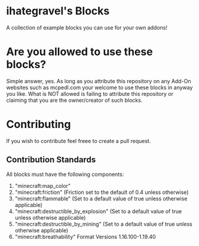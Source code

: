 # ihategravel's Blocks

A collection of example blocks you can use for your own addons!




# Are you allowed to use these blocks?
Simple answer, yes. As long as you attribute this repository on any Add-On websites such as mcpedl.com your welcome to use these blocks in anyway you like. What is NOT allowed is failing to attribute this repository or claiming that you are the owner/creator of such blocks.  


# Contributing
If you wish to contribute feel freee to create a pull request.

## Contribution Standards
All blocks must have the following components:
1. "minecraft:map_color"
2. "minecraft:friction" (Friction set to the default of 0.4 unless otherwise)
3. "minecraft:flammable" (Set to a default value of true unless otherwise applicable)
4. "minecraft:destructible_by_explosion" (Set to a default value of true unless otherwise applicable)
5. "minecraft:destructible_by_mining" (Set to a default value of true unless otherwise applicable)
6. "minecraft:breathability" Format Versions 1.16.100-1.19.40
